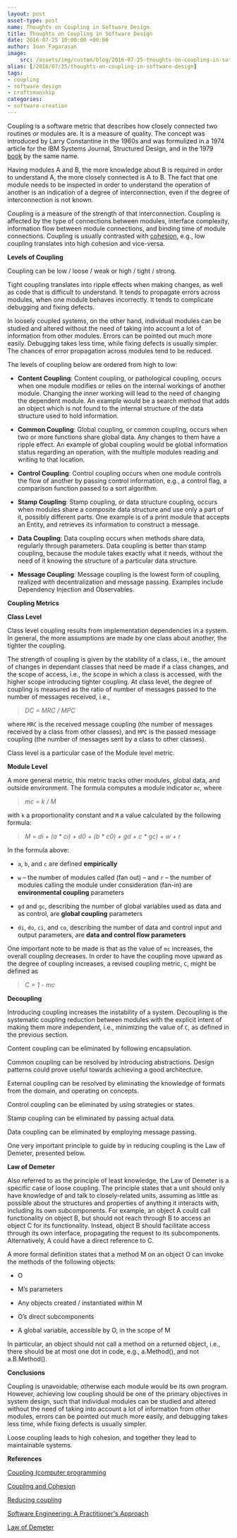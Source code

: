 ```yaml
---
layout: post
asset-type: post
name: Thoughts on Coupling in Software Design
title: Thoughts on Coupling in Software Design
date: 2016-07-25 10:00:00 +00:00
author: Ioan Fagarasan
image:
    src: /assets/img/custom/blog/2016-07-25-thoughts-on-coupling-in-software-design.png
alias: [/2016/07/25/thoughts-on-coupling-in-software-design]
tags:
- coupling
- software design
- craftsmanship
categories:
- software-creation
---
```


Coupling is a software metric that describes how closely connected two routines or modules are. It is a measure of quality. The concept was introduced by Larry Constantine in the 1960s and was formulized in a 1974 article for the IBM Systems Journal, Structured Design, and in the 1979 [book](http://www.win.tue.nl/~wstomv/quotes/structured-design.html) by the same name.

Having modules A and B, the more knowledge about B is required in order to understand A, the more closely connected is A to B. The fact that one module needs to be inspected in order to understand the operation of another is an indication of a degree of interconnection, even if the degree of interconnection is not known.

Coupling is a measure of the strength of that interconnection. Coupling is affected by the type of connections between modules, interface complexity, information flow between module connections, and binding time of module connections.
Coupling is usually contrasted with [cohesion](http://www.codurance.com/software-creation/2016/03/03/cohesion-cornerstone-software-design/), e.g., low coupling translates into high cohesion and vice-versa.


**Levels of Coupling**

 
Coupling can be low / loose / weak or high / tight / strong.

Tight coupling translates into ripple effects when making changes, as well as code that is difficult to understand. It tends to propagate errors across modules, when one module behaves incorrectly. It tends to complicate debugging and fixing defects.

In loosely coupled systems, on the other hand, individual modules can be studied and altered without the need of taking into account a lot of information from other modules. Errors can be pointed out much more easily. Debugging takes less time, while fixing defects is usually simpler. The chances of error propagation across modules tend to be reduced.

The levels of coupling below are ordered from high to low:

- **Content Coupling**: Content coupling, or pathological coupling, occurs when one module modifies or relies on the internal workings of another module. Changing the inner working will lead to the need of changing the dependent module. An example would be a search method that adds an object which is not found to the internal structure of the data structure used to hold information.
 
- **Common Coupling**: Global coupling, or common coupling, occurs when two or more functions share global data. Any changes to them have a ripple effect.
An example of global coupling would be global information status regarding an operation, with the multiple modules reading and writing to that location.
 
- **Control Coupling**: Control coupling occurs when one module controls the flow of another by passing control information, e.g., a control flag, a comparison function passed to a sort algorithm.
 
- **Stamp Coupling**: Stamp coupling, or data structure coupling, occurs when modules share a composite data structure and use only a part of it, possibly different parts. One example is of a print module that accepts an Entity, and retrieves its information to construct a message.
 
- **Data Coupling**: Data coupling occurs when methods share data, regularly through parameters. Data coupling is better than stamp coupling, because the module takes exactly what it needs, without the need of it knowing the structure of a particular data structure.
 
- **Message Coupling**: Message coupling is the lowest form of coupling, realized with decentralization and message passing. Examples include Dependency Injection and Observables.


**Coupling Metrics**
 
**Class Level**
 
Class level coupling results from implementation dependencies in a system. In general, the more assumptions are made by one class about another, the tighter the coupling.

The strength of coupling is given by the stability of a class, i.e., the amount of changes in dependant classes that need be made if a class changes, and the scope of access, i.e., the scope in which a class is accessed, with the higher scope introducing tighter coupling.
At class level, the degree of coupling is measured as the ratio of number of messages passed to the number of messages received, i.e.,

<blockquote class="hero">
	<p><em>DC = MRC / MPC</em></p>
</blockquote>

where `MRC` is the received message coupling (the number of messages received by a class from other classes), and `MPC` is the passed message coupling (the number of messages sent by a class to other classes).

Class level is a particular case of the Module level metric.

**Module Level**
 
A more general metric, this metric tracks other modules, global data, and outside environment.  The formula computes a module indicator `mc`, where

<blockquote class="hero">
	<p><em>mc = k / M</em></p>
</blockquote>

with `k` a proportionality constant and `M` a value calculated by the following formula:

<blockquote class="hero">
	<p><em>M = di + (a * ci) + d0 + (b * c0) + gd + c * gc) + w + r</em></p>
</blockquote>

In the formula above:

- `a`, `b`, and `c` are defined **empirically**

- `w` – the number of modules called (fan out) – and `r` – the number of modules calling the module under consideration (fan-in) are **environmental coupling** parameters

- `gd` and `gc`, describing the number of global variables used as data and as control, are **global coupling** parameters

- `di`, `do`, `ci`, and `co`, describing the number of data and control input and output parameters, are **data and control flow parameters**

One important note to be made is that as the value of `mc` increases, the overall coupling decreases. In order to have the coupling move upward as the degree of coupling increases, a revised coupling metric, `C`, might be defined as

<blockquote class="hero">
	<p><em>C = 1 - mc</em></p>
</blockquote>

**Decoupling**
 
Introducing coupling increases the instability of a system. Decoupling is the systematic coupling reduction between modules with the explicit intent of making them more independent, i.e., minimizing the value of `C`, as defined in the previous section.

Content coupling can be eliminated by following encapsulation.

Common coupling can be resolved by introducing abstractions. Design patterns could prove useful towards achieving a good architecture.

External coupling can be resolved by eliminating the knowledge of formats from the domain, and operating on concepts.

Control coupling can be eliminated by using strategies or states.

Stamp coupling can be eliminated by passing actual data.

Data coupling can be eliminated by employing message passing.

One very important principle to guide by in reducing coupling is the Law of Demeter, presented below.
 

**Law of Demeter**
 
Also referred to as the principle of least knowledge, the Law of Demeter is a specific case of loose coupling. The principle states that a unit should only have knowledge of and talk to closely-related units, assuming as little as possible about the structures and properties of anything it interacts with, including its own subcomponents. For example, an object A could call functionality on object B, but should not reach through B to access an object C for its functionality. Instead, object B should facilitate access through its own interface, propagating the request to its subcomponents. Alternatively, A could have a direct reference to C.

A more formal definition states that a method M on an object O can invoke the methods of the following objects:

- O

- M’s parameters

- Any objects created / instantiated within M

- O’s direct subcomponents

- A global variable, accessible by O, in the scope of M
 
In particular, an object should not call a method on a returned object, i.e., there should be at most one dot in code, e.g., a.Method(), and not a.B.Method().

**Conclusions**
 
Coupling is unavoidable; otherwise each module would be its own program. However, achieving low coupling should be one of the primary objectives in system design, such that individual modules can be studied and altered without the need of taking into account a lot of information from other modules, errors can be pointed out much more easily, and debugging takes less time, while fixing defects is usually simpler.

Loose coupling leads to high cohesion, and together they lead to maintainable systems.
 
 
**References**

[Coupling (computer programming](https://en.wikipedia.org/wiki/Coupling_(computer_programming))

[Coupling and Cohesion](http://c2.com/cgi/wiki?CouplingAndCohesion)

[Reducing coupling](http://www.martinfowler.com/ieeeSoftware/coupling.pdf)

[Software Engineering: A Practitioner's Approach](http://www.vumultan.com/Books/CS605-Software%20Engineering%20Practitioner%E2%80%99s%20Approach%20%20by%20Roger%20S.%20Pressman%20.pdf)

[Law of Demeter](https://en.wikipedia.org/wiki/Law_of_Demeter)
